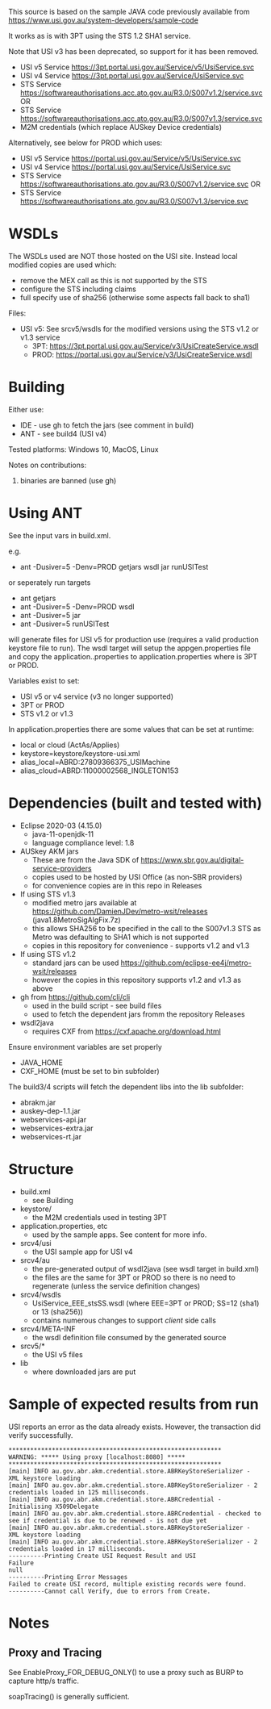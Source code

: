 This source is based on the sample JAVA code previously available from https://www.usi.gov.au/system-developers/sample-code

It works as is with 3PT using the STS 1.2 SHA1 service.

Note that USI v3 has been deprecated, so support for it has been removed.

* USI v5 Service https://3pt.portal.usi.gov.au/Service/v5/UsiService.svc
* USI v4 Service https://3pt.portal.usi.gov.au/Service/UsiService.svc
* STS Service https://softwareauthorisations.acc.ato.gov.au/R3.0/S007v1.2/service.svc OR
* STS Service https://softwareauthorisations.acc.ato.gov.au/R3.0/S007v1.3/service.svc
* M2M credentials (which replace AUSkey Device credentials)

Alternatively, see below for PROD which uses:

* USI v5 Service https://portal.usi.gov.au/Service/v5/UsiService.svc
* USI v4 Service https://portal.usi.gov.au/Service/UsiService.svc
* STS Service https://softwareauthorisations.ato.gov.au/R3.0/S007v1.2/service.svc OR
* STS Service https://softwareauthorisations.ato.gov.au/R3.0/S007v1.3/service.svc

WSDLs
=====

The WSDLs used are NOT those hosted on the USI site. Instead local modified copies are used which:

* remove the MEX call as this is not supported by the STS
* configure the STS including claims
* full specify use of sha256 (otherwise some aspects fall back to sha1)

Files:

* USI v5: See srcv5/wsdls for the modified versions using the STS v1.2 or v1.3 service
    - 3PT: https://3pt.portal.usi.gov.au/Service/v3/UsiCreateService.wsdl
    - PROD: https://portal.usi.gov.au/Service/v3/UsiCreateService.wsdl

Building
========

Either use:

* IDE - use gh to fetch the jars (see comment in build)
* ANT - see build4 (USI v4)

Tested platforms: Windows 10, MacOS, Linux

Notes on contributions:

1. binaries are banned (use gh)

Using ANT
=========

See the input vars in build.xml.

e.g.

  * ant -Dusiver=5 -Denv=PROD getjars wsdl jar runUSITest

or seperately run targets
  * ant getjars
  * ant -Dusiver=5 -Denv=PROD wsdl
  * ant -Dusiver=5 jar
  * ant -Dusiver=5 runUSITest

will generate files for USI v5 for production use (requires a valid production keystore file to run).
The wsdl target will setup the appgen.properties file and
copy the application.<env>.properties to application.properties where <env> is 3PT or PROD.

Variables exist to set:
  * USI v5 or v4 service (v3 no longer supported)
  * 3PT or PROD
  * STS v1.2 or v1.3

In application.properties there are some values that can be set at runtime:
  * local or cloud (ActAs/Applies)
  * keystore=keystore/keystore-usi.xml
  * alias_local=ABRD:27809366375_USIMachine
  * alias_cloud=ABRD:11000002568_INGLETON153


Dependencies (built and tested with)
============

* Eclipse 2020-03 (4.15.0)
    - java-11-openjdk-11
    - language compliance level: 1.8
* AUSkey AKM jars
    - These are from the Java SDK of https://www.sbr.gov.au/digital-service-providers
    - copies used to be hosted by USI Office (as non-SBR providers)
    - for convenience copies are in this repo in Releases
* If using STS v1.3
    - modified metro jars available at https://github.com/DamienJDev/metro-wsit/releases (java1.8MetroSigAlgFix.7z)
    - this allows SHA256 to be specified in the call to the S007v1.3 STS as Metro was defaulting to SHA1 which is not supported
    - copies in this repository for convenience - supports v1.2 and v1.3
* If using STS v1.2
    - standard jars can be used https://github.com/eclipse-ee4j/metro-wsit/releases
    - however the copies in this repository supports v1.2 and v1.3 as above
* gh from https://github.com/cli/cli
    - used in the build script - see build files
    - used to fetch the dependent jars fromm the repository Releases
* wsdl2java
    - requires CXF from https://cxf.apache.org/download.html

Ensure environment variables are set properly

* JAVA_HOME
* CXF_HOME (must be set to bin subfolder)

The build3/4 scripts will fetch the dependent libs into the lib subfolder:

* abrakm.jar
* auskey-dep-1.1.jar
* webservices-api.jar
* webservices-extra.jar
* webservices-rt.jar

Structure
=========

* build.xml
    - see Building
* keystore/
    - the M2M credentials used in testing 3PT
* application.properties, etc
    - used by the sample apps. See content for more info.
* srcv4/usi
    - the USI sample app for USI v4
* srcv4/au
    - the pre-generated output of wsdl2java (see wsdl target in build.xml)
    - the files are the same for 3PT or PROD so there is no need to regenerate (unless the service definition changes)
* srcv4/wsdls
    - UsiService_EEE_stsSS.wsdl (where EEE=3PT or PROD; SS=12 (sha1) or 13 (sha256))
    - contains numerous changes to support *client* side calls
* srcv4/META-INF
    - the wsdl definition file consumed by the generated source
* srcv5/*
    - the USI v5 files
* lib
    - where downloaded jars are put

Sample of expected results from run
================

USI reports an error as the data already exists. However, the transaction did verify successfully.

```
***********************************************************
WARNING: ***** Using proxy [localhost:8080] *****
***********************************************************
[main] INFO au.gov.abr.akm.credential.store.ABRKeyStoreSerializer - XML keystore loading
[main] INFO au.gov.abr.akm.credential.store.ABRKeyStoreSerializer - 2 credentials loaded in 125 milliseconds.
[main] INFO au.gov.abr.akm.credential.store.ABRCredential - Initialising X509Delegate
[main] INFO au.gov.abr.akm.credential.store.ABRCredential - checked to see if credential is due to be renewed - is not due yet
[main] INFO au.gov.abr.akm.credential.store.ABRKeyStoreSerializer - XML keystore loading
[main] INFO au.gov.abr.akm.credential.store.ABRKeyStoreSerializer - 2 credentials loaded in 17 milliseconds.
----------Printing Create USI Request Result and USI
Failure
null
----------Printing Error Messages
Failed to create USI record, multiple existing records were found.
----------Cannot call Verify, due to errors from Create.
```

Notes
=====

Proxy and Tracing
-----

See EnableProxy_FOR_DEBUG_ONLY() to use a proxy such as BURP to capture http/s traffic.

soapTracing() is generally sufficient.

